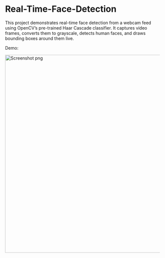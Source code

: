 # Real-Time-Face-Detection
This project demonstrates real-time face detection from a webcam feed using OpenCV’s pre-trained Haar Cascade classifier. It captures video frames, converts them to grayscale, detects human faces, and draws bounding boxes around them live.



Demo:

<img width="805" height="643" alt="Screenshot png" src="https://github.com/user-attachments/assets/7b41bfd6-71bb-4050-afec-145394b0cfc7" />
